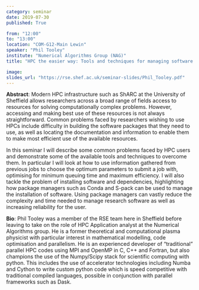 ```yaml
---
category: seminar
date: 2019-07-30
published: True

from: "12:00"
to: "13:00"
location: "COM-G12-Main Lewin"
speaker: "Phil Tooley"
institute: "Numerical Algorithms Group (NAG)"
title: "HPC the easier way: Tools and techniques for managing software and making the most of your High Performance Computing resources"

image:
slides_url: "https://rse.shef.ac.uk/seminar-slides/Phil_Tooley.pdf"
---
```


**Abstract**: Modern HPC infrastructure such as ShARC at the University of Sheffield allows researchers across a broad range of fields access to resources for solving computationally complex problems. However, accessing and making best use of these resources is not always straightforward. Common problems faced by researchers wishing to use HPCs include difficulty in building the software packages that they need to use, as well as locating the documentation and information to enable them to make most efficient use of the available resources.

In this seminar I will describe some common problems faced by HPC users and demonstrate some of the available tools and techniques to overcome them. In particular I will look at how to use information gathered from previous jobs to choose the optimum parameters to submit a job with, optimising for minimum queuing time and maximum efficiency. I will also tackle the problem of installing software and dependencies, highlighting how package managers such as Conda and S-pack can be used to manage the installation of software. Using package managers can vastly reduce the complexity and time needed to manage research software as well as
increasing reliability for the user.

**Bio**: Phil Tooley was a member of the RSE team here in Sheffield before leaving to take on the role of HPC Application analyst at the Numerical Algorithms group. He is a former theoretical and computational plasma physicist with particular interest in mathematical modelling, code optimisation and parallelism. He is an experienced developer of “traditional” parallel HPC codes using MPI and OpenMP in C, C++ and Fortran, but also champions the use of the Numpy/Scipy stack for scientific computing with python. This includes the use of accelerator technologies including Numba and Cython to write custom python code which is speed competitive with traditional compiled languages, possible in conjunction with parallel frameworks such as Dask.

